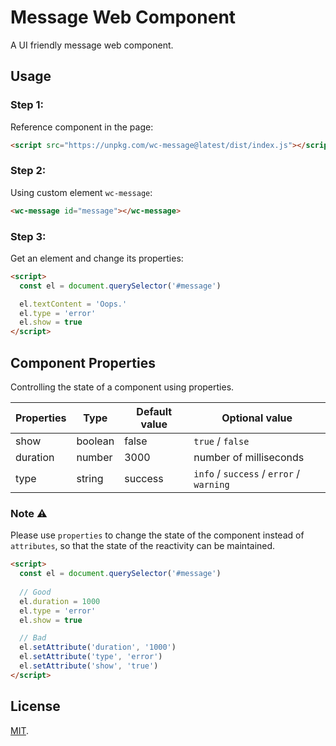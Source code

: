 # Message Web Component

A UI friendly message web component.

## Usage

### Step 1:

Reference component in the page:

```html
<script src="https://unpkg.com/wc-message@latest/dist/index.js"></script>
```

### Step 2:

Using custom element `wc-message`:

```html
<wc-message id="message"></wc-message>
```

### Step 3:

Get an element and change its properties:

```html
<script>
  const el = document.querySelector('#message')

  el.textContent = 'Oops.'
  el.type = 'error'
  el.show = true
</script>
```

## Component Properties

Controlling the state of a component using properties.

| Properties | Type    | Default value | Optional value                           |
| ---------- | ------- | ------------- | ---------------------------------------- |
| show       | boolean | false         | `true` / `false`                         |
| duration   | number  | 3000          | number of milliseconds                   |
| type       | string  | success       | `info` / `success` / `error` / `warning` |

### Note ⚠️

Please use ``properties`` to change the state of the component instead of ``attributes``, so that the state of the reactivity can be maintained.

```html
<script>
  const el = document.querySelector('#message')
  
  // Good
  el.duration = 1000
  el.type = 'error'
  el.show = true

  // Bad
  el.setAttribute('duration', '1000')
  el.setAttribute('type', 'error')
  el.setAttribute('show', 'true')
</script>
```

## License

[MIT](LICENSE).
